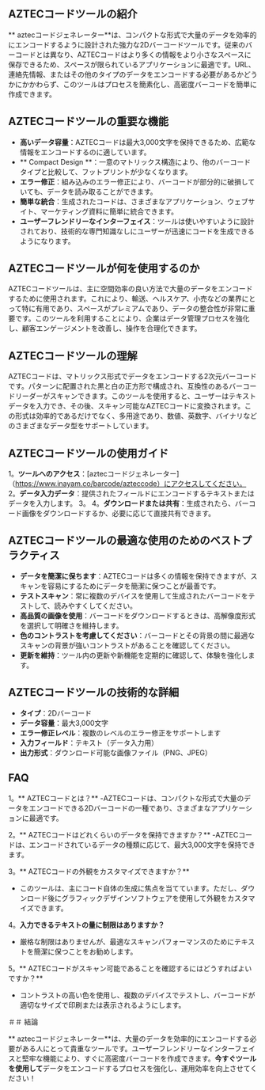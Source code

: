 ## AZTECコードツールの紹介

** aztecコードジェネレーター**は、コンパクトな形式で大量のデータを効率的にエンコードするように設計された強力な2Dバーコードツールです。従来のバーコードとは異なり、AZTECコードはより多くの情報をより小さなスペースに保存できるため、スペースが限られているアプリケーションに最適です。URL、連絡先情報、またはその他のタイプのデータをエンコードする必要があるかどうかにかかわらず、このツールはプロセスを簡素化し、高密度バーコードを簡単に作成できます。

## AZTECコードツールの重要な機能

-  **高いデータ容量**：AZTECコードは最大3,000文字を保持できるため、広範な情報をエンコードするのに適しています。
-  ** Compact Design **：一意のマトリックス構造により、他のバーコードタイプと比較して、フットプリントが少なくなります。
-  **エラー修正**：組み込みのエラー修正により、バーコードが部分的に破損していても、データを読み取ることができます。
-  **簡単な統合**：生成されたコードは、さまざまなアプリケーション、ウェブサイト、マーケティング資料に簡単に統合できます。
-  **ユーザーフレンドリーなインターフェイス**：ツールは使いやすいように設計されており、技術的な専門知識なしにユーザーが迅速にコードを生成できるようになります。

## AZTECコードツールが何を使用するのか

AZTECコードツールは、主に空間効率の良い方法で大量のデータをエンコードするために使用されます。これにより、輸送、ヘルスケア、小売などの業界にとって特に有用であり、スペースがプレミアムであり、データの整合性が非常に重要です。このツールを利用することにより、企業はデータ管理プロセスを強化し、顧客エンゲージメントを改善し、操作を合理化できます。

## AZTECコードツールの理解

AZTECコードは、マトリックス形式でデータをエンコードする2次元バーコードです。パターンに配置された黒と白の正方形で構成され、互換性のあるバーコードリーダーがスキャンできます。このツールを使用すると、ユーザーはテキストデータを入力でき、その後、スキャン可能なAZTECコードに変換されます。この形式は効率的であるだけでなく、多用途であり、数値、英数字、バイナリなどのさまざまなデータ型をサポートしています。

## AZTECコードツールの使用ガイド

1。**ツールへのアクセス**：[aztecコードジェネレーター]（https://www.inayam.co/barcode/azteccode）にアクセスしてください。
2。**データ入力データ**：提供されたフィールドにエンコードするテキストまたはデータを入力します。
3。
4。**ダウンロードまたは共有**：生成されたら、バーコード画像をダウンロードするか、必要に応じて直接共有できます。

## AZTECコードツールの最適な使用のためのベストプラクティス

-  **データを簡潔に保ちます**：AZTECコードは多くの情報を保持できますが、スキャンを容易にするためにデータを簡潔に保つことが最善です。
-  **テストスキャン**：常に複数のデバイスを使用して生成されたバーコードをテストして、読みやすくしてください。
-  **高品質の画像を使用**：バーコードをダウンロードするときは、高解像度形式を選択して明確さを維持します。
-  **色のコントラストを考慮してください**：バーコードとその背景の間に最適なスキャンの背景が強いコントラストがあることを確認してください。
-  **更新を維持**：ツール内の更新や新機能を定期的に確認して、体験を強化します。

## AZTECコードツールの技術的な詳細

-  **タイプ**：2Dバーコード
-  **データ容量**：最大3,000文字
-  **エラー修正レベル**：複数のレベルのエラー修正をサポートします
-  **入力フィールド**：テキスト（データ入力用）
-  **出力形式**：ダウンロード可能な画像ファイル（PNG、JPEG）

## FAQ

1。** AZTECコードとは？**
-AZTECコードは、コンパクトな形式で大量のデータをエンコードできる2Dバーコードの一種であり、さまざまなアプリケーションに最適です。

2。** AZTECコードはどれくらいのデータを保持できますか？**
-AZTECコードは、エンコードされているデータの種類に応じて、最大3,000文字を保持できます。

3。** AZTECコードの外観をカスタマイズできますか？**
- このツールは、主にコード自体の生成に焦点を当てています。ただし、ダウンロード後にグラフィックデザインソフトウェアを使用して外観をカスタマイズできます。

4。**入力できるテキストの量に制限はありますか？**
- 厳格な制限はありませんが、最適なスキャンパフォーマンスのためにテキストを簡潔に保つことをお勧めします。

5。** AZTECコードがスキャン可能であることを確認するにはどうすればよいですか？**
- コントラストの高い色を使用し、複数のデバイスでテストし、バーコードが適切なサイズで印刷または表示されるようにします。

＃＃ 結論

** aztecコードジェネレーター**は、大量のデータを効率的にエンコードする必要がある人にとって貴重なツールです。ユーザーフレンドリーなインターフェイスと堅牢な機能により、すぐに高密度バーコードを作成できます。**今すぐツールを使用して**データをエンコードするプロセスを強化し、運用効率を向上させてください！